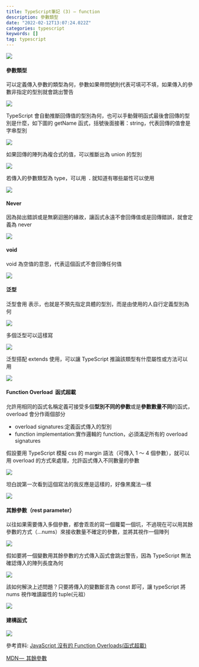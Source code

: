 ```yaml
---
title: TypeScript筆記 (3) — function
description: 參數類型
date: "2022-02-12T13:07:24.022Z"
categories: typescript
keywords: []
tag: typescript
---
```


![](/img/1__nnjL3PzLAl49JV6qCrROuQ.png)

#### 參數類型

可以定義傳入參數的類型為何，參數如果帶問號則代表可填可不填，如果傳入的參數非指定的型別就會跳出警告

![](/img/1__gokKuEMSjdJYP4xfBLrefQ.png)

TypeScript 會自動推斷回傳值的型別為何，也可以手動聲明函式最後會回傳的型別是什麼，如下圖的 getName 函式，括號後面接著：string，代表回傳的值會是字串型別

![](/img/1____tpVdtW8G3__1e1IUt97FKw.png)

如果回傳的陣列為複合式的值，可以推斷出為 union 的型別

![](/img/1__AJlTfbXIUKj83YdRq9rQdQ.png)

若傳入的參數類型為 type，可以用  **.** 就知道有哪些屬性可以使用

![](/img/1____v9cf1F__jqiA9eW44Wz2hA.png)

#### Never

因為拋出錯誤或是無窮迴圈的緣故，讓函式永遠不會回傳值或是回傳錯誤，就會定義為 never

![](/img/1__bDofEJ0T7xXxitgL2sBJKw.png)

#### void

void 為空值的意思，代表這個函式不會回傳任何值

![](/img/1__NZaFnVOXiXpr__EX8NJQViw.png)

#### 泛型

泛型會用<T> 表示，也就是不預先指定具體的型別，而是由使用的人自行定義型別為何

![](/img/1__mosKtIqzgLZ5aLE7NvWvrQ.png)

多個泛型可以這樣寫

![](/img/1__dXPNlbBfqMSabRCyFGH4dw.png)

泛型搭配 extends 使用，可以讓 TypeScript 推論該類型有什麼屬性或方法可以用

![](/img/1__JttXFJwbyNA9ldYTREwbKA.png)

#### Function Overload  函式超載

允許用相同的函式名稱定義可接受多個**型別不同的參數**或是**參數數量不同**的函式，overload 會分作兩個部分

- overload signatures:定義函式傳入的型別
- function implementation:實作邏輯的 function，必須滿足所有的 overload signatures

假設要用 TypeScript 模擬 css 的 margin 語法（可傳入 1 ～ 4 個參數），就可以用 overload 的方式來處理，允許函式傳入不同數量的參數

![](/img/1__9PTbQ4x__6v__wTE__xBC2EzQ.png)

坦白說第一次看到這個寫法的我反應是這樣的，好像黑魔法一樣

![](/img/1__08AmCLreCtHe__Sm9FLoxCw.png)

#### **其餘參數（rest parameter）**

以往如果需要傳入多個參數，都會乖乖的寫一個蘿蔔一個坑，不過現在可以用其餘參數的方式（…nums）來接收數量不確定的參數，並將其視作一個陣列

![](/img/1____rxpM__6__5wYIXffUlcPpyw.png)

假如要將一個變數用其餘參數的方式傳入函式會跳出警告，因為 TypeScript 無法確認傳入的陣列長度為何

![](/img/1__UZUCxut__Vd3sSISOhwHLrg.png)

該如何解決上述問題？只要將傳入的變數斷言為 const 即可，讓 typeScript 將 nums 視作唯讀屬性的 tuple(元祖）

![](/img/1__aVAIhK0Xx0rQsvprtVpPWQ.png)

#### 建構函式

![](/img/1__BMuqGR1__82xPJJesdpuRxw.png)

參考資料: [JavaScript 沒有的 Function Overloads(函式超載)](https://ithelp.ithome.com.tw/articles/10277785?sc=iThelpR)

[MDN —  其餘參數](https://developer.mozilla.org/zh-TW/docs/Web/JavaScript/Reference/Functions/rest_parameters)
